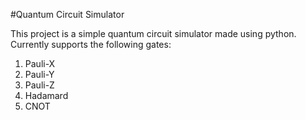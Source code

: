 #Quantum Circuit Simulator

This project is a simple quantum circuit simulator made using python.
Currently supports the following gates:
1. Pauli-X
2. Pauli-Y
3. Pauli-Z
4. Hadamard
5. CNOT
